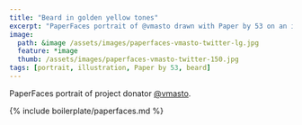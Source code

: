```yaml
---
title: "Beard in golden yellow tones"
excerpt: "PaperFaces portrait of @vmasto drawn with Paper by 53 on an iPad."
image: 
  path: &image /assets/images/paperfaces-vmasto-twitter-lg.jpg 
  feature: *image
  thumb: /assets/images/paperfaces-vmasto-twitter-150.jpg
tags: [portrait, illustration, Paper by 53, beard]
---
```


PaperFaces portrait of project donator [@vmasto](http://twitter.com/vmasto).

{% include boilerplate/paperfaces.md %}
